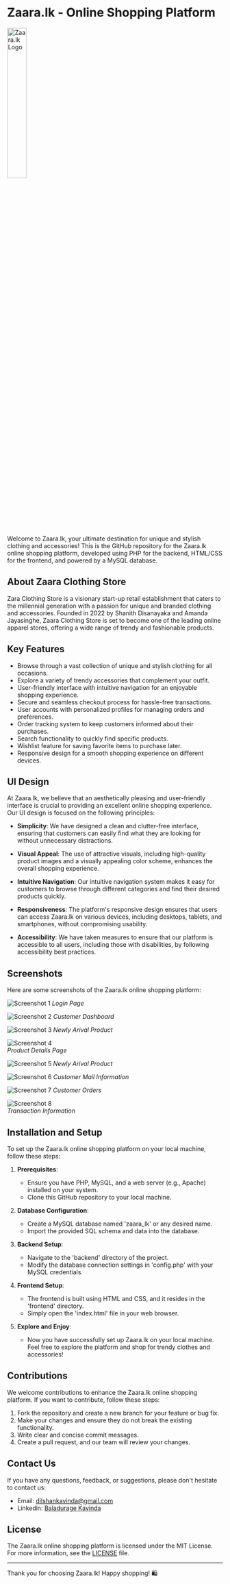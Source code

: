 # Zaara.lk - Online Shopping Platform

<img src="https://github.com/BK-KAVIYA/Zaara.lk/blob/main/PHOTO/logo/zara.png" alt="Zaara.lk Logo" style="width: 30%;">

Welcome to Zaara.lk, your ultimate destination for unique and stylish clothing and accessories! This is the GitHub repository for the Zaara.lk online shopping platform, developed using PHP for the backend, HTML/CSS for the frontend, and powered by a MySQL database.

## About Zaara Clothing Store

Zara Clothing Store is a visionary start-up retail establishment that caters to the millennial generation with a passion for unique and branded clothing and accessories. Founded in 2022 by Shanith Disanayaka and Amanda Jayasinghe, Zaara Clothing Store is set to become one of the leading online apparel stores, offering a wide range of trendy and fashionable products.

## Key Features

- Browse through a vast collection of unique and stylish clothing for all occasions.
- Explore a variety of trendy accessories that complement your outfit.
- User-friendly interface with intuitive navigation for an enjoyable shopping experience.
- Secure and seamless checkout process for hassle-free transactions.
- User accounts with personalized profiles for managing orders and preferences.
- Order tracking system to keep customers informed about their purchases.
- Search functionality to quickly find specific products.
- Wishlist feature for saving favorite items to purchase later.
- Responsive design for a smooth shopping experience on different devices.

## UI Design

At Zaara.lk, we believe that an aesthetically pleasing and user-friendly interface is crucial to providing an excellent online shopping experience. Our UI design is focused on the following principles:

- **Simplicity**: We have designed a clean and clutter-free interface, ensuring that customers can easily find what they are looking for without unnecessary distractions.

- **Visual Appeal**: The use of attractive visuals, including high-quality product images and a visually appealing color scheme, enhances the overall shopping experience.

- **Intuitive Navigation**: Our intuitive navigation system makes it easy for customers to browse through different categories and find their desired products quickly.

- **Responsiveness**: The platform's responsive design ensures that users can access Zaara.lk on various devices, including desktops, tablets, and smartphones, without compromising usability.

- **Accessibility**: We have taken measures to ensure that our platform is accessible to all users, including those with disabilities, by following accessibility best practices.

## Screenshots

Here are some screenshots of the Zaara.lk online shopping platform:

![Screenshot 1](https://github.com/BK-KAVIYA/Zaara.lk/blob/main/UI/login_page.jpg)
*Login Page*

![Screenshot 2](https://github.com/BK-KAVIYA/Zaara.lk/blob/main/UI/navigation%20bar%20and%20slider.jpg)
*Customer Dashboard*

![Screenshot 3](https://github.com/BK-KAVIYA/Zaara.lk/blob/main/UI/New_Arival_product_in_home_page.jpg)
*Newly Arival Product* 

![Screenshot 4](https://github.com/BK-KAVIYA/Zaara.lk/blob/main/UI/product_details_page.jpg) <br>
*Product Details Page* 

![Screenshot 5](https://github.com/BK-KAVIYA/Zaara.lk/blob/main/UI/shopping_cart.jpg)
*Newly Arival Product* 

![Screenshot 6](https://github.com/BK-KAVIYA/Zaara.lk/blob/main/UI/customer_mail_info.jpg)
*Customer Mail Information* 

![Screenshot 7](https://github.com/BK-KAVIYA/Zaara.lk/blob/main/UI/My_Orders.jpg)
*Customer Orders* 

![Screenshot 8](https://github.com/BK-KAVIYA/Zaara.lk/blob/main/UI/Transaction_report.jpg) <br>
*Transaction Information* 

## Installation and Setup

To set up the Zaara.lk online shopping platform on your local machine, follow these steps:

1. **Prerequisites**:
   - Ensure you have PHP, MySQL, and a web server (e.g., Apache) installed on your system.
   - Clone this GitHub repository to your local machine.

2. **Database Configuration**:
   - Create a MySQL database named 'zaara_lk' or any desired name.
   - Import the provided SQL schema and data into the database.

3. **Backend Setup**:
   - Navigate to the 'backend' directory of the project.
   - Modify the database connection settings in 'config.php' with your MySQL credentials.

4. **Frontend Setup**:
   - The frontend is built using HTML and CSS, and it resides in the 'frontend' directory.
   - Simply open the 'index.html' file in your web browser.

5. **Explore and Enjoy**:
   - Now you have successfully set up Zaara.lk on your local machine. Feel free to explore the platform and shop for trendy clothes and accessories!

## Contributions

We welcome contributions to enhance the Zaara.lk online shopping platform. If you want to contribute, follow these steps:

1. Fork the repository and create a new branch for your feature or bug fix.
2. Make your changes and ensure they do not break the existing functionality.
3. Write clear and concise commit messages.
4. Create a pull request, and our team will review your changes.

## Contact Us

If you have any questions, feedback, or suggestions, please don't hesitate to contact us:

- Email: dilshankavinda@gmail.com
- Linkedin: [Baladurage Kavinda](www.linkedin.com/in/baladurage-kavinda)

## License

The Zaara.lk online shopping platform is licensed under the MIT License. For more information, see the [LICENSE](LICENSE) file.

---

Thank you for choosing Zaara.lk! Happy shopping! 🛍️
